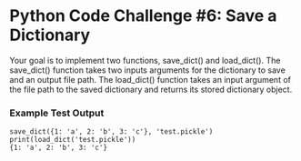 # Python Code Challenge #6: Save a Dictionary

Your goal is to implement two functions, save_dict() and load_dict(). The save_dict() function takes two inputs arguments for the dictionary to save and an output file path. The load_dict() function takes an input argument of the file path to the saved dictionary and returns its stored dictionary object.

### Example Test Output

```
save_dict({1: 'a', 2: 'b', 3: 'c'}, 'test.pickle')
print(load_dict('test.pickle'))
{1: 'a', 2: 'b', 3: 'c'}
```